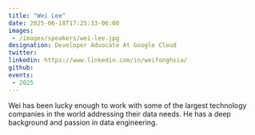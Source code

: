 ```yaml
---
title: "Wei Lee"
date: 2025-06-18T17:25:33-06:00
images: 
 - /images/speakers/wei-lee.jpg
designation: Developer Advocate At Google Cloud
twitter: 
linkedin: https://www.linkedin.com/in/weifonghsia/
github: 
events:
 - 2025
---
```


Wei has been lucky enough to work with some of the largest technology companies in the world addressing their data needs. He has a deep background and passion in data engineering. 

